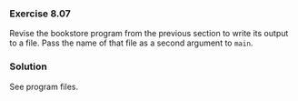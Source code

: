 ### Exercise 8.07

Revise the bookstore program from the previous section to write its output to a
file. Pass the name of that file as a second argument to `main`.

### Solution

See program files.
